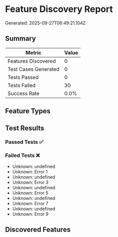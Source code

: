 # Feature Discovery Report

Generated: 2025-09-27T06:49:21.104Z

## Summary

| Metric | Value |
|--------|-------|
| Features Discovered | 0 |
| Test Cases Generated | 0 |
| Tests Passed | 0 |
| Tests Failed | 30 |
| Success Rate | 0.0% |

## Feature Types



## Test Results

### Passed Tests ✅


### Failed Tests ❌
- Unknown: undefined
- Unknown: Error 1
- Unknown: undefined
- Unknown: Error 3
- Unknown: undefined
- Unknown: Error 5
- Unknown: undefined
- Unknown: Error 7
- Unknown: undefined
- Unknown: Error 9

## Discovered Features


